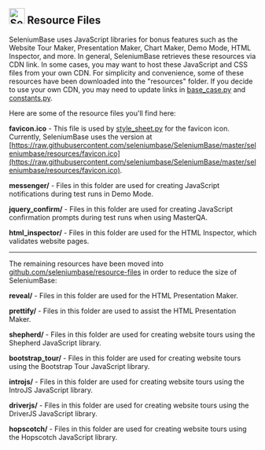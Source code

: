 <h2><img src="https://seleniumbase.io/img/logo6.png" title="SeleniumBase" width="32" /> Resource Files</h2>

SeleniumBase uses JavaScript libraries for bonus features such as the Website Tour Maker, Presentation Maker, Chart Maker, Demo Mode, HTML Inspector, and more. In general, SeleniumBase retrieves these resources via CDN link. In some cases, you may want to host these JavaScript and CSS files from your own CDN. For simplicity and convenience, some of these resources have been downloaded into the "resources" folder. If you decide to use your own CDN, you may need to update links in [base_case.py](https://github.com/seleniumbase/SeleniumBase/blob/master/seleniumbase/fixtures/base_case.py) and [constants.py](https://github.com/seleniumbase/SeleniumBase/blob/master/seleniumbase/fixtures/constants.py).

Here are some of the resource files you'll find here:

**favicon.ico** - This file is used by [style_sheet.py](https://github.com/seleniumbase/SeleniumBase/blob/master/seleniumbase/core/style_sheet.py) for the favicon icon. Currently, SeleniumBase uses the version at [https://raw.githubusercontent.com/seleniumbase/SeleniumBase/master/seleniumbase/resources/favicon.ico](https://raw.githubusercontent.com/seleniumbase/SeleniumBase/master/seleniumbase/resources/favicon.ico).

**messenger/** - Files in this folder are used for creating JavaScript notifications during test runs in Demo Mode.

**jquery_confirm/** - Files in this folder are used for creating JavaScript confirmation prompts during test runs when using MasterQA.

**html_inspector/** - Files in this folder are used for the HTML Inspector, which validates website pages.

--------

The remaining resources have been moved into [github.com/seleniumbase/resource-files](https://github.com/seleniumbase/resource-files) in order to reduce the size of SeleniumBase:

**reveal/** - Files in this folder are used for the HTML Presentation Maker.

**prettify/** - Files in this folder are used to assist the HTML Presentation Maker.

**shepherd/** - Files in this folder are used for creating website tours using the Shepherd JavaScript library.

**bootstrap_tour/** - Files in this folder are used for creating website tours using the Bootstrap Tour JavaScript library.

**introjs/** - Files in this folder are used for creating website tours using the IntroJS JavaScript library.

**driverjs/** - Files in this folder are used for creating website tours using the DriverJS JavaScript library.

**hopscotch/** - Files in this folder are used for creating website tours using the Hopscotch JavaScript library.
